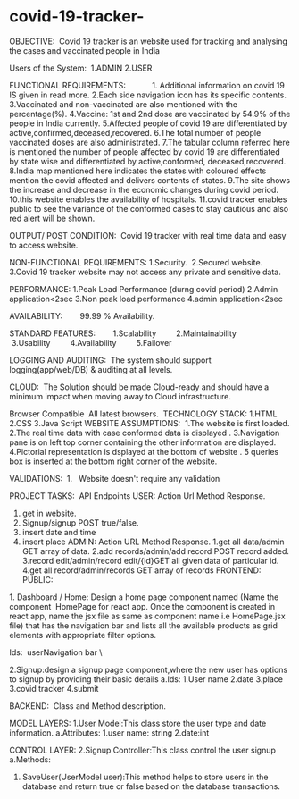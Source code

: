 # covid-19-tracker-
OBJECTIVE: 
         Covid 19 tracker is an website used for tracking and analysing the cases and vaccinated people in India

Users of the System: 
1.ADMIN 
2.USER

FUNCTIONAL REQUIREMENTS:           
1. Additional information on covid 19 IS given in read more.
2.Each side navigation icon has its specific contents.
3.Vaccinated and non-vaccinated are also mentioned with the percentage(%).
4.Vaccine: 1st  and 2nd dose are vaccinated by 54.9% of the people in India currently.
5.Affected people of covid 19 are differentiated by active,confirmed,deceased,recovered.
6.The total number of people vaccinated doses are also administrated.
7.The tabular column referred here is mentioned the number of people affected by covid 19 are differentiated by state wise  and differentiated by active,conformed, deceased,recovered.
8.India map mentioned here indicates the states with coloured effects mention the covid affected and delivers contents of states.
9.The site shows the increase and decrease in the economic changes during covid period.
10.this website enables the availability of hospitals.
11.covid tracker enables public to see the variance of the conformed cases to stay cautious and also red alert will be shown.
 
 
OUTPUT/ POST CONDITION: 
Covid  19 tracker with real time data and easy to access website.

NON-FUNCTIONAL REQUIREMENTS:
1.Security. 
2.Secured website.  
3.Covid 19 tracker website may not access any private and sensitive data.

PERFORMANCE:
1.Peak Load Performance (durng covid period)
2.Admin application<2sec
3.Non peak load performance
4.admin application<2sec

AVAILABILITY:
       99.99 % Availability. 

STANDARD FEATURES:
       1.Scalability 
       2.Maintainability 
       3.Usability 
       4.Availability 
       5.Failover 

LOGGING AND AUDITING:
 The system should support logging(app/web/DB) & auditing at all levels. 

CLOUD:
 The Solution should be made Cloud-ready and should have a minimum impact when moving away to Cloud infrastructure. 
 
Browser Compatible 
All latest browsers. 
TECHNOLOGY STACK:
1.HTML
2.CSS
3.Java Script
WEBSITE ASSUMPTIONS: 
1.The website is first loaded.
2.The real time data with  case conformed  data is displayed .
3.Navigation pane is on left top corner containing the other information are displayed. 
4.Pictorial representation is dsplayed at the bottom of website .
5 queries box is inserted at the bottom right corner of the website.

VALIDATIONS: 
1.   Website doesn't require any validation

PROJECT TASKS: 
API Endpoints 
USER:
Action Url Method Response.
1. get in website.
2. Signup/signup POST true/false.
3. insert date and time
4. insert place
ADMIN:
Action URL Method Response.
1.get all data/admin GET array of data.
2.add records/admin/add record POST record added.
3.record edit/admin/record edit/{id}GET all given data of particular id.
4.get all record/admin/records GET array of records 
FRONTEND:  
PUBLIC: 

1. Dashboard / Home: Design a home page component named (Name the component  HomePage for react app. Once the component is created in react app, name the jsx file as same as component name i.e HomePage.jsx file) that has the navigation bar and lists all the available products as grid elements with appropriate filter options. 

 Ids: 
userNavigation bar \

2.Signup:design a signup page component,where the new user has options to signup by providing their basic details
a.Ids:
     1.User name
     2.date
     3.place
     3.covid tracker
     4.submit


BACKEND: 
Class and Method description.

MODEL LAYERS:
1.User Model:This class store the user type and date information.
a.Attributes:
             1.user name: string
             2.date:int
 
CONTROL LAYER:
2.Signup Controller:This class control the user signup
a.Methods:
1. SaveUser(UserModel user):This method helps to store users in the database and return true or false based on the database transactions.  






                   

 
 
